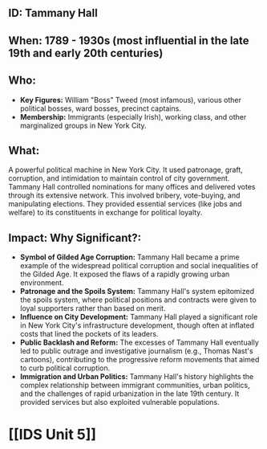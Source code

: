 ## ID: Tammany Hall

## When: 1789 - 1930s (most influential in the late 19th and early 20th centuries)

## Who:
* **Key Figures:**  William "Boss" Tweed (most infamous), various other political bosses, ward bosses, precinct captains.
* **Membership:**  Immigrants (especially Irish), working class, and other marginalized groups in New York City.

## What:
A powerful political machine in New York City.  It used patronage, graft, corruption, and intimidation to maintain control of city government.  Tammany Hall controlled nominations for many offices and delivered votes through its extensive network. This involved bribery, vote-buying, and manipulating elections. They provided essential services (like jobs and welfare) to its constituents in exchange for political loyalty.

## Impact: Why Significant?:
* **Symbol of Gilded Age Corruption:** Tammany Hall became a prime example of the widespread political corruption and social inequalities of the Gilded Age.  It exposed the flaws of a rapidly growing urban environment.
* **Patronage and the Spoils System:**  Tammany Hall's system epitomized the spoils system, where political positions and contracts were given to loyal supporters rather than based on merit.
* **Influence on City Development:**  Tammany Hall played a significant role in New York City's infrastructure development, though often at inflated costs that lined the pockets of its leaders.
* **Public Backlash and Reform:** The excesses of Tammany Hall eventually led to public outrage and investigative journalism (e.g., Thomas Nast's cartoons), contributing to the progressive reform movements that aimed to curb political corruption.
* **Immigration and Urban Politics:**  Tammany Hall's history highlights the complex relationship between immigrant communities, urban politics, and the challenges of rapid urbanization in the late 19th century.  It provided services but also exploited vulnerable populations.

# [[IDS Unit 5]]